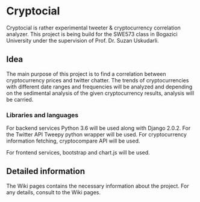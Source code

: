# Cryptocial
Cryptocial is rather experimental tweeter & cryptocurrency correlation analyzer. This project is being build for the SWE573 class in Bogazici University under the supervision of Prof. Dr. Suzan Uskudarli.

## Idea
The main purpose of this project is to find a correlation between cryptocurrency prices and twitter chatter. The trends of cryptocurrencies with different date ranges and frequencies will be analyzed and depending on the sedimental analysis of the given cryptocurrency results, analysis will be carried.

### Libraries and languages
For backend services Python 3.6 will be used along with Django 2.0.2.
For the Twitter API Tweepy python wrapper will be used.
For cryptocurrency information fetching, cryptocompare API will be used.

For frontend services, bootstrap and chart.js will be used.


## Detailed information
The Wiki pages contains the necessary information about the project. For any details, consult to the Wiki pages.
